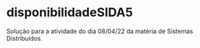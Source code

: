 # disponibilidadeSIDA5
Solução para a atividade do dia 08/04/22 da matéria de Sistemas Distribuídos.
